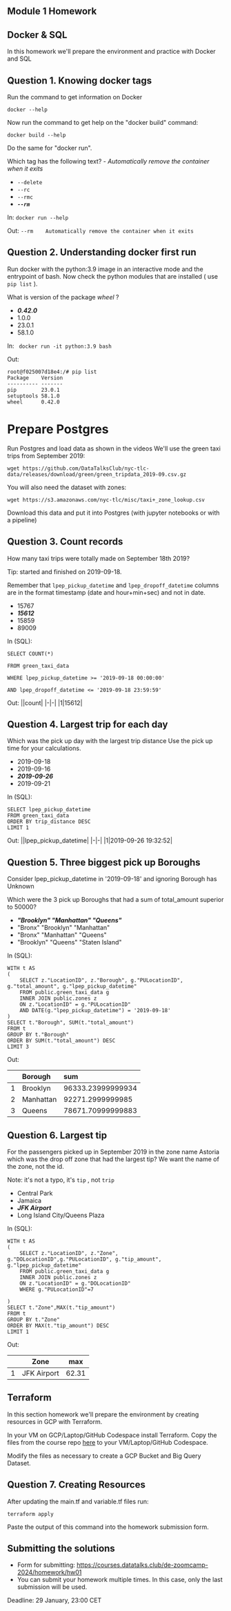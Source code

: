 ## Module 1 Homework

## Docker & SQL

In this homework we'll prepare the environment 
and practice with Docker and SQL


## Question 1. Knowing docker tags

Run the command to get information on Docker 

```docker --help```

Now run the command to get help on the "docker build" command:

```docker build --help```

Do the same for "docker run".

Which tag has the following text? - *Automatically remove the container when it exits* 

- `--delete`
- `--rc`
- `--rmc`
- ***`--rm`***

In: ```docker run --help```

Out: ```--rm    Automatically remove the container when it exits```

## Question 2. Understanding docker first run 

Run docker with the python:3.9 image in an interactive mode and the entrypoint of bash.
Now check the python modules that are installed ( use ```pip list``` ). 

What is version of the package *wheel* ?

- ***0.42.0***
- 1.0.0
- 23.0.1
- 58.1.0

In: ``` docker run -it python:3.9 bash```

Out:
```
root@f025007d18e4:/# pip list
Package    Version
---------- -------
pip        23.0.1
setuptools 58.1.0
wheel      0.42.0
```

# Prepare Postgres

Run Postgres and load data as shown in the videos
We'll use the green taxi trips from September 2019:

```wget https://github.com/DataTalksClub/nyc-tlc-data/releases/download/green/green_tripdata_2019-09.csv.gz```

You will also need the dataset with zones:

```wget https://s3.amazonaws.com/nyc-tlc/misc/taxi+_zone_lookup.csv```

Download this data and put it into Postgres (with jupyter notebooks or with a pipeline)


## Question 3. Count records 

How many taxi trips were totally made on September 18th 2019?

Tip: started and finished on 2019-09-18. 

Remember that `lpep_pickup_datetime` and `lpep_dropoff_datetime` columns are in the format timestamp (date and hour+min+sec) and not in date.

- 15767
- ***15612***
- 15859
- 89009

In (SQL):
```
SELECT COUNT(*)

FROM green_taxi_data

WHERE lpep_pickup_datetime >= '2019-09-18 00:00:00'

AND lpep_dropoff_datetime <= '2019-09-18 23:59:59'
```
Out:
||count|
|-|-|
|1|15612|
## Question 4. Largest trip for each day

Which was the pick up day with the largest trip distance
Use the pick up time for your calculations.

- 2019-09-18
- 2019-09-16
- ***2019-09-26***
- 2019-09-21

In (SQL):

```
SELECT lpep_pickup_datetime
FROM green_taxi_data
ORDER BY trip_distance DESC
LIMIT 1
```
Out:
||lpep_pickup_datetime|
|-|-|
|1|2019-09-26 19:32:52|

## Question 5. Three biggest pick up Boroughs

Consider lpep_pickup_datetime in '2019-09-18' and ignoring Borough has Unknown

Which were the 3 pick up Boroughs that had a sum of total_amount superior to 50000?
 
- ***"Brooklyn" "Manhattan" "Queens"***
- "Bronx" "Brooklyn" "Manhattan"
- "Bronx" "Manhattan" "Queens" 
- "Brooklyn" "Queens" "Staten Island"

In (SQL):
```
WITH t AS 
(
	SELECT z."LocationID", z."Borough", g."PULocationID", g."total_amount", g."lpep_pickup_datetime"
	FROM public.green_taxi_data g
	INNER JOIN public.zones z
	ON z."LocationID" = g."PULocationID"
	AND DATE(g."lpep_pickup_datetime") = '2019-09-18'
)
SELECT t."Borough", SUM(t."total_amount")
FROM t
GROUP BY t."Borough"
ORDER BY SUM(t."total_amount") DESC
LIMIT 3
```
Out:

||Borough | sum  |
|-|:---|:---|
|1|Brooklyn|96333.23999999934|
|2|Manhattan|92271.2999999985|
|3|Queens|78671.70999999883|

## Question 6. Largest tip

For the passengers picked up in September 2019 in the zone name Astoria which was the drop off zone that had the largest tip?
We want the name of the zone, not the id.

Note: it's not a typo, it's `tip` , not `trip`

- Central Park
- Jamaica
- ***JFK Airport***
- Long Island City/Queens Plaza

In (SQL):
```
WITH t AS 
(
	SELECT z."LocationID", z."Zone", g."DOLocationID",g."PULocationID", g."tip_amount", g."lpep_pickup_datetime"
	FROM public.green_taxi_data g
	INNER JOIN public.zones z
	ON z."LocationID" = g."DOLocationID"
	WHERE g."PULocationID"=7
	
)
SELECT t."Zone",MAX(t."tip_amount")
FROM t
GROUP BY t."Zone"
ORDER BY MAX(t."tip_amount") DESC
LIMIT 1
```
Out:

||Zone|max|
|-|-|-|
|1|JFK Airport|62.31|

## Terraform

In this section homework we'll prepare the environment by creating resources in GCP with Terraform.

In your VM on GCP/Laptop/GitHub Codespace install Terraform. 
Copy the files from the course repo
[here](https://github.com/DataTalksClub/data-engineering-zoomcamp/tree/main/01-docker-terraform/1_terraform_gcp/terraform) to your VM/Laptop/GitHub Codespace.

Modify the files as necessary to create a GCP Bucket and Big Query Dataset.


## Question 7. Creating Resources

After updating the main.tf and variable.tf files run:

```
terraform apply
```

Paste the output of this command into the homework submission form.


## Submitting the solutions

* Form for submitting: https://courses.datatalks.club/de-zoomcamp-2024/homework/hw01
* You can submit your homework multiple times. In this case, only the last submission will be used. 

Deadline: 29 January, 23:00 CET